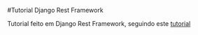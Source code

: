 #Tutorial Django Rest Framework

Tutorial feito em Django Rest Framework, seguindo este [tutorial](https://www.django-rest-framework.org/tutorial/1-serialization/)
